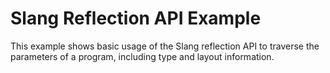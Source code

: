 Slang Reflection API Example
============================

This example shows basic usage of the Slang reflection API to
traverse the parameters of a program, including type and
layout information.
